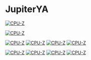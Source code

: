 # JupiterYA

[![CPU-Z](https://valid.x86.fr/cache/banner/gusrgd-6.png)](https://valid.x86.fr/gusrgd)

[![CPU-Z](https://img.dlsite.jp/modpub/images2/work/doujin/RJ347000/RJ346191_img_main.webp)](https://www.dlsite.com/maniax/work/=/product_id/RJ221870.html)

[![CPU-Z]((1).gif)](https://www.nicovideo.jp/watch/sm31931349)
[![CPU-Z]((2).gif)](https://www.nicovideo.jp/watch/sm31931349)
[![CPU-Z]((3).gif)](https://www.nicovideo.jp/watch/sm31931349)
[![CPU-Z]((4).gif)](https://www.nicovideo.jp/watch/sm31931349)

[![CPU-Z]((5).gif)](https://www.nicovideo.jp/watch/sm31931349)
[![CPU-Z]((6).gif)](https://www.nicovideo.jp/watch/sm31931349)
[![CPU-Z]((7).gif)](https://www.nicovideo.jp/watch/sm31931349)
[![CPU-Z]((8).gif)](https://www.nicovideo.jp/watch/sm31931349)